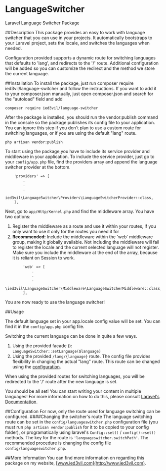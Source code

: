 # LanguageSwitcher
Laravel Language Switcher Package

##Description
This package provides an easy to work with language switcher that you can use in your projects.
It automatically bootstraps to your Laravel project, sets the locale, and switches the languages when needed.

Configuration provided supports a dynamic route for switching languages that defaults to 'lang', and redirects to the '/' route.
Additional configuration will be added so you can customize the redirect and the method we store the current language.

##Installation
To install the package, just run composer require ied3vil/language-switcher and follow the instructions.
If you want to add it to your composer.json manually, just open composer.json and search for the "autoload" field and add
```
composer require ied3vil/language-switcher
```

After the package is installed, you should run the vendor:publish command in the console so the package publishes its config file to your application.
You can ignore this step if you don't plan to use a custom route for switching languages, or if you are using the default "lang" route.
```
php artisan vendor:publish
```
To start using the package,you have to include its service provider and middleware in your application.
To include the service provider, just go to your `config/app.php` file, find the providers array and append the language switcher provider at the bottom.
```
    'providers' => [
        .
        .
        .
        ied3vil\LanguageSwitcher\Providers\LanguageSwitcherProvider::class,
    ],
```
Next, go to `app/Http/Kernel.php` and find the middleware array. You have two options:
1. Register the middleware as a route and use it within your routes, if you only want to use it only for the
routes you need it for
2. **Recommended:** Include the middleware within the 'web' middleware group, making it globally available.
Not including the middleware will fail to register the locale and the current selected language will not register.
Make sure you include the middleware at the end of the array, because it is reliant on Session to work.
```
        'web' => [
            .
            .
            .
            \ied3vil\LanguageSwitcher\Middleware\LanguageSwitcherMiddleware::class,
        ],
```


You are now ready to use the language switcher!

##Usage

The default language set in your app.locale config value will be set. You can find it in the `config/app.php` config file.

Switching the current language can be done in quite a few ways.

1. Using the provided facade (): `LanguageSwitcher::setLanguage($language)`
2. Using the provided `/lang/{language}` route. The config file provides flexibility in changing the actual "lang" route.
This route can be changed using the [configuration](#configuration).

When using the provided routes for switching languages, you will be redirected to the '/' route after the new language is set.

You should be all set! You can start writing your content in multiple languages!
For more information on how to do this, please consult [Laravel's Documentation](https://laravel.com/docs/5.2/localization).

##Configuration
For now, only the route used for language switching can be configured.
####Changing the switcher's route
The language switching route can be set in the `config/languageswitcher.php` configuration file
(you must run `php artisan vendor:publish` for it to be copied to your config folder), or programatically using
laravel's `Config::set()` / `config()->set()` methods. The key for the route is `'languageswitcher.switchPath'`.
The recommended procedure is changing the config file `config/languageswitcher.php`.


##More Information
You can find more information on regarding this package on my website, [www.ied3vil.com](http://www.ied3vil.com).